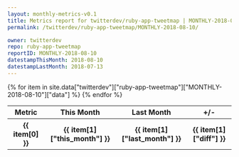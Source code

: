 ```yaml
---
layout: monthly-metrics-v0.1
title: Metrics report for twitterdev/ruby-app-tweetmap | MONTHLY-2018-08-10 | 2018-08-10
permalink: /twitterdev/ruby-app-tweetmap/MONTHLY-2018-08-10/

owner: twitterdev
repo: ruby-app-tweetmap
reportID: MONTHLY-2018-08-10
datestampThisMonth: 2018-08-10
datestampLastMonth: 2018-07-13
---
```


<table style="width: 100%">
    <tr>
        <th>Metric</th>
        <th>This Month</th>
        <th>Last Month</th>
        <th>+/-</th>
    </tr>
    {% for item in site.data["twitterdev"]["ruby-app-tweetmap"]["MONTHLY-2018-08-10"]["data"] %}
    <tr>
        <th>{{ item[0] }}</th>
        <th>{{ item[1]["this_month"] }}</th>
        <th>{{ item[1]["last_month"] }}</th>
        <th>{{ item[1]["diff"] }}</th>
    </tr>
    {% endfor %}
</table>

